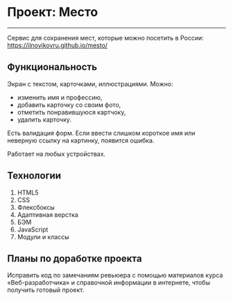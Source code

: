 # Проект: Место
------
Сервис для сохранения мест, которые можно посетить в России: https://ilnovikovru.github.io/mesto/

## Функциональность
Экран с текстом, карточками, иллюстрациями. Можно:
- изменить имя и профессию,
- добавить карточку со своим фото,
- отметить понравившуюся картчоку,
- удалить карточку.

Есть валидация форм. Если ввести слишком короткое имя или неверную ссылку на картинку, появится ошибка.

Работает на любых устройствах.

## Технологии
1. HTML5
2. CSS
3. Флексбоксы
4. Адаптивная верстка
5. БЭМ
6. JavaScript
7. Модули и классы

## Планы по доработке проекта
Исправить код по замечаниям ревьюера с помощью материалов курса «Веб-разработчика» и справочной информации в интернете, чтобы получить готовый проект.
